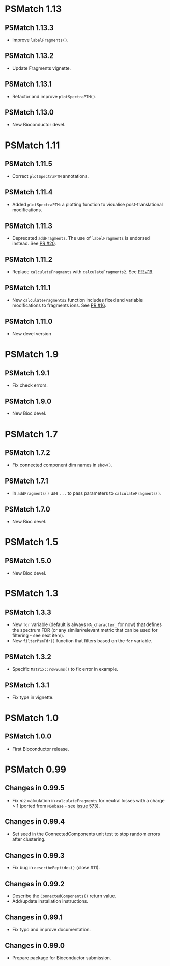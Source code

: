 # PSMatch 1.13

## PSMatch 1.13.3

- Improve `labelFragments()`.

## PSMatch 1.13.2

- Update Fragments vignette. 

## PSMatch 1.13.1

- Refactor and improve `plotSpectraPTM()`.

## PSMatch 1.13.0

- New Bioconductor devel.

# PSMatch 1.11

## PSMatch 1.11.5

- Correct `plotSpectraPTM` annotations.

## PSMatch 1.11.4

- Added `plotSpectraPTM`: a plotting function to visualise
  post-translational modifications.

## PSMatch 1.11.3

- Deprecated `addFragments`. The use of `labelFragments` is endorsed
  instead.  See [PR #20](https://github.com/rformassspectrometry/PSMatch/pull/20).

## PSMatch 1.11.2

- Replace `calculateFragments` with `calculateFragments2`. See
  [PR #19](https://github.com/rformassspectrometry/PSMatch/pull/19).

## PSMatch 1.11.1

- New `calculateFragments2` function includes fixed and variable
  modifications to fragments ions. See [PR #16](https://github.com/rformassspectrometry/PSMatch/pull/16).

## PSMatch 1.11.0

- New devel version

# PSMatch 1.9

## PSMatch 1.9.1

- Fix check errors.

## PSMatch 1.9.0

- New Bioc devel.

# PSMatch 1.7

## PSMatch 1.7.2

- Fix connected component dim names in `show()`.

## PSMatch 1.7.1

- In `addFragments()` use `...` to pass parameters to
  `calculateFragments()`.

## PSMatch 1.7.0

- New Bioc devel.

# PSMatch 1.5

## PSMatch 1.5.0

- New Bioc devel.

# PSMatch 1.3

## PSMatch 1.3.3

- New `fdr` variable (default is always `NA_character_` for now) that
  defines the spectrum FDR (or any similar/relevant metric that can be
  used for filtering - see next item).
- New `filterPsmFdr()` function that filters based on the `fdr`
  variable.

## PSMatch 1.3.2

- Specific `Matrix::rowSums()` to fix error in example.

## PSMatch 1.3.1

- Fix type in vignette.

# PSMatch 1.0

## PSMatch 1.0.0

- First Bioconductor release.

# PSMatch 0.99

## Changes in 0.99.5

- Fix *mz* calculation in `calculateFragments` for neutral losses with
  a charge > 1 (ported from `MSnbase` - see [issue
  573](https://github.com/lgatto/MSnbase/issues/573)).

## Changes in 0.99.4

- Set seed in the ConnectedComponents unit test to stop random errors
  after clustering.

## Changes in 0.99.3

- Fix bug in `describePeptides()` (close #11).

## Changes in 0.99.2

- Describe the `ConnectedComponents()` return value.
- Add/update installation instructions.

## Changes in 0.99.1

- Fix typo and improve documentation.

## Changes in 0.99.0

- Prepare package for Bioconductor submission.
